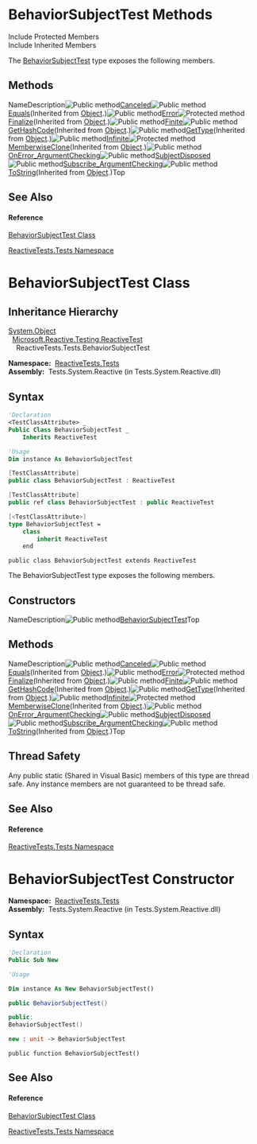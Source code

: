 # BehaviorSubjectTest Methods

Include Protected Members  
Include Inherited Members

The [BehaviorSubjectTest](BehaviorSubjectTest\BehaviorSubjectTest.md) type exposes the following members.

## Methods

NameDescription![Public method](images\Hh303103.pubmethod(en-us,VS.103).gif "Public method")[Canceled](Canceled\BehaviorSubjectTest.Canceled.md)![Public method](images\Hh303103.pubmethod(en-us,VS.103).gif "Public method")[Equals](https://msdn.microsoft.com/en-us/library/m:system.object.equals(system.object)(v=VS.103))(Inherited from [Object](https://msdn.microsoft.com/en-us/library/e5kfa45b).)![Public method](images\Hh303103.pubmethod(en-us,VS.103).gif "Public method")[Error](Error\BehaviorSubjectTest.Error.md)![Protected method](images\Hh303103.protmethod(en-us,VS.103).gif "Protected method")[Finalize](https://msdn.microsoft.com/en-us/library/4k87zsw7)(Inherited from [Object](https://msdn.microsoft.com/en-us/library/e5kfa45b).)![Public method](images\Hh303103.pubmethod(en-us,VS.103).gif "Public method")[Finite](Finite\BehaviorSubjectTest.Finite.md)![Public method](images\Hh303103.pubmethod(en-us,VS.103).gif "Public method")[GetHashCode](https://msdn.microsoft.com/en-us/library/zdee4b3y)(Inherited from [Object](https://msdn.microsoft.com/en-us/library/e5kfa45b).)![Public method](images\Hh303103.pubmethod(en-us,VS.103).gif "Public method")[GetType](https://msdn.microsoft.com/en-us/library/dfwy45w9)(Inherited from [Object](https://msdn.microsoft.com/en-us/library/e5kfa45b).)![Public method](images\Hh303103.pubmethod(en-us,VS.103).gif "Public method")[Infinite](Infinite\BehaviorSubjectTest.Infinite.md)![Protected method](images\Hh303103.protmethod(en-us,VS.103).gif "Protected method")[MemberwiseClone](https://msdn.microsoft.com/en-us/library/57ctke0a)(Inherited from [Object](https://msdn.microsoft.com/en-us/library/e5kfa45b).)![Public method](images\Hh303103.pubmethod(en-us,VS.103).gif "Public method")[OnError\_ArgumentChecking](OnError\BehaviorSubjectTest.OnError_ArgumentChecking.md)![Public method](images\Hh303103.pubmethod(en-us,VS.103).gif "Public method")[SubjectDisposed](SubjectDisposed\BehaviorSubjectTest.SubjectDisposed.md)![Public method](images\Hh303103.pubmethod(en-us,VS.103).gif "Public method")[Subscribe\_ArgumentChecking](Subscribe\BehaviorSubjectTest.Subscribe_ArgumentChecking.md)![Public method](images\Hh303103.pubmethod(en-us,VS.103).gif "Public method")[ToString](https://msdn.microsoft.com/en-us/library/7bxwbwt2)(Inherited from [Object](https://msdn.microsoft.com/en-us/library/e5kfa45b).)Top

## See Also

#### Reference

[BehaviorSubjectTest Class](BehaviorSubjectTest\BehaviorSubjectTest.md)

[ReactiveTests.Tests Namespace](ReactiveTests.Tests\ReactiveTests.Tests.md)





# BehaviorSubjectTest Class

## Inheritance Hierarchy

[System.Object](https://msdn.microsoft.com/en-us/library/e5kfa45b)  
  [Microsoft.Reactive.Testing.ReactiveTest](ReactiveTest\ReactiveTest.md)  
    ReactiveTests.Tests.BehaviorSubjectTest

**Namespace:**  [ReactiveTests.Tests](ReactiveTests.Tests\ReactiveTests.Tests.md)  
**Assembly:**  Tests.System.Reactive (in Tests.System.Reactive.dll)

## Syntax

```vb
'Declaration
<TestClassAttribute> _
Public Class BehaviorSubjectTest _
    Inherits ReactiveTest
```

```vb
'Usage
Dim instance As BehaviorSubjectTest
```

```csharp
[TestClassAttribute]
public class BehaviorSubjectTest : ReactiveTest
```

```c++
[TestClassAttribute]
public ref class BehaviorSubjectTest : public ReactiveTest
```

```fsharp
[<TestClassAttribute>]
type BehaviorSubjectTest =  
    class
        inherit ReactiveTest
    end
```

```jscript
public class BehaviorSubjectTest extends ReactiveTest
```

The BehaviorSubjectTest type exposes the following members.

## Constructors

NameDescription![Public method](images\Hh303103.pubmethod(en-us,VS.103).gif "Public method")[BehaviorSubjectTest](BehaviorSubjectTest\BehaviorSubjectTest.md)Top

## Methods

NameDescription![Public method](images\Hh303103.pubmethod(en-us,VS.103).gif "Public method")[Canceled](Canceled\BehaviorSubjectTest.Canceled.md)![Public method](images\Hh303103.pubmethod(en-us,VS.103).gif "Public method")[Equals](https://msdn.microsoft.com/en-us/library/m:system.object.equals(system.object)(v=VS.103))(Inherited from [Object](https://msdn.microsoft.com/en-us/library/e5kfa45b).)![Public method](images\Hh303103.pubmethod(en-us,VS.103).gif "Public method")[Error](Error\BehaviorSubjectTest.Error.md)![Protected method](images\Hh303103.protmethod(en-us,VS.103).gif "Protected method")[Finalize](https://msdn.microsoft.com/en-us/library/4k87zsw7)(Inherited from [Object](https://msdn.microsoft.com/en-us/library/e5kfa45b).)![Public method](images\Hh303103.pubmethod(en-us,VS.103).gif "Public method")[Finite](Finite\BehaviorSubjectTest.Finite.md)![Public method](images\Hh303103.pubmethod(en-us,VS.103).gif "Public method")[GetHashCode](https://msdn.microsoft.com/en-us/library/zdee4b3y)(Inherited from [Object](https://msdn.microsoft.com/en-us/library/e5kfa45b).)![Public method](images\Hh303103.pubmethod(en-us,VS.103).gif "Public method")[GetType](https://msdn.microsoft.com/en-us/library/dfwy45w9)(Inherited from [Object](https://msdn.microsoft.com/en-us/library/e5kfa45b).)![Public method](images\Hh303103.pubmethod(en-us,VS.103).gif "Public method")[Infinite](Infinite\BehaviorSubjectTest.Infinite.md)![Protected method](images\Hh303103.protmethod(en-us,VS.103).gif "Protected method")[MemberwiseClone](https://msdn.microsoft.com/en-us/library/57ctke0a)(Inherited from [Object](https://msdn.microsoft.com/en-us/library/e5kfa45b).)![Public method](images\Hh303103.pubmethod(en-us,VS.103).gif "Public method")[OnError\_ArgumentChecking](OnError\BehaviorSubjectTest.OnError_ArgumentChecking.md)![Public method](images\Hh303103.pubmethod(en-us,VS.103).gif "Public method")[SubjectDisposed](SubjectDisposed\BehaviorSubjectTest.SubjectDisposed.md)![Public method](images\Hh303103.pubmethod(en-us,VS.103).gif "Public method")[Subscribe\_ArgumentChecking](Subscribe\BehaviorSubjectTest.Subscribe_ArgumentChecking.md)![Public method](images\Hh303103.pubmethod(en-us,VS.103).gif "Public method")[ToString](https://msdn.microsoft.com/en-us/library/7bxwbwt2)(Inherited from [Object](https://msdn.microsoft.com/en-us/library/e5kfa45b).)Top

## Thread Safety

Any public static (Shared in Visual Basic) members of this type are thread safe. Any instance members are not guaranteed to be thread safe.

## See Also

#### Reference

[ReactiveTests.Tests Namespace](ReactiveTests.Tests\ReactiveTests.Tests.md)









# BehaviorSubjectTest Constructor

**Namespace:**  [ReactiveTests.Tests](ReactiveTests.Tests\ReactiveTests.Tests.md)  
**Assembly:**  Tests.System.Reactive (in Tests.System.Reactive.dll)

## Syntax

```vb
'Declaration
Public Sub New
```

```vb
'Usage

Dim instance As New BehaviorSubjectTest()
```

```csharp
public BehaviorSubjectTest()
```

```c++
public:
BehaviorSubjectTest()
```

```fsharp
new : unit -> BehaviorSubjectTest
```

```jscript
public function BehaviorSubjectTest()
```

## See Also

#### Reference

[BehaviorSubjectTest Class](BehaviorSubjectTest\BehaviorSubjectTest.md)

[ReactiveTests.Tests Namespace](ReactiveTests.Tests\ReactiveTests.Tests.md)




